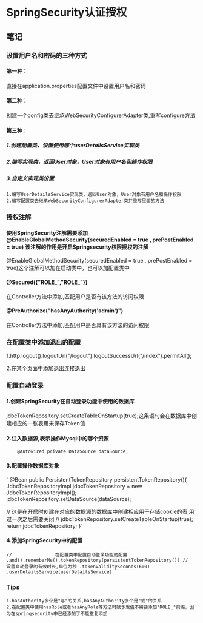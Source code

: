  # SpringSecurity认证授权

## 笔记

### 设置用户名和密码的三种方式

#### 第一种：
直接在application.properties配置文件中设置用户名和密码

#### 第二种：
创建一个config类去继承WebSecurityConfigurerAdapter类,重写configure方法

#### 第三种：
##### 1.创建配置类，设置使用哪个userDetailsService实现类

##### 2.编写实现类，返回User对象，User对象有用户名和操作权限

##### 3.自定义实现类设置:
    1.编写UserDetailsService实现类，返回User对象，User对象有用户名和操作权限
    2.编写配置类去继承WebSecurityConfigurerAdapter类并重写里面的方法


### 授权注解

#### 使用SpringSecurity注解需要添加@EnableGlobalMethodSecurity(securedEnabled = true , prePostEnabled = true) 该注解的作用是开启Springsecurity权限授权的注解
@EnableGlobalMethodSecurity(securedEnabled = true , prePostEnabled = true)这个注解可以加在启动类中，也可以加配置类中

#### @Secured({"ROLE_","ROLE_"})
在Controller方法中添加,匹配用户是否有该方法的访问权限

####  @PreAuthorize("hasAnyAuthority('admin')")
在Controller方法中添加,匹配用户是否具有该方法的访问权限

### 在配置类中添加退出的配置
1.http.logout().logoutUrl("/logout").logoutSuccessUrl("/index").permitAll();

2.在某个页面中添加退出连接<a href="/logout" >退出</a>

### 配置自动登录

#### 1.创建SpringSecurity在自动登录功能中使用的数据库
jdbcTokenRepository.setCreateTableOnStartup(true);这条语句会在数据库中创建相应的一张表用来保存Token值
#### 2.注入数据源,表示操作Mysql中的哪个资源
`    @Autowired
     private DataSource dataSource;`
#### 3.配置操作数据库对象
`    @Bean
     public PersistentTokenRepository persistentTokenRepository(){
         JdbcTokenRepositoryImpl jdbcTokenRepository = new JdbcTokenRepositoryImpl();
         jdbcTokenRepository.setDataSource(dataSource);
 
 //        这是在开启时创建在对应的数据源的数据库中创建相应用于存储cookie的表,用过一次之后需要关闭
 //        jdbcTokenRepository.setCreateTableOnStartup(true);
         return jdbcTokenRepository;
     }`
     
#### 4.添加SpringSecurity中的配置
`//                在配置类中配置自动登录功能的配置
                 .and().rememberMe().tokenRepository(persistentTokenRepository())
 //                设置自动登录的有效时长,单位为秒
                 .tokenValiditySeconds(600)
                 .userDetailsService(userDetailsService)`

### Tips
    1.hasAuthority多个是"与"的关系,hasAnyAuthority多个是"或"的关系
    2.在配置类中使用hasRole或者hasAnyRole等方法时赋予发值不需要添加"ROLE_"前缀，因为在springsecurity中已经添加了不能重复添加
    